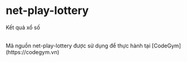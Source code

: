 # net-play-lottery
Kết quả xổ số

<br/>
Mã nguồn net-play-lottery được sử dụng để thực hành tại [CodeGym](https://codegym.vn)
